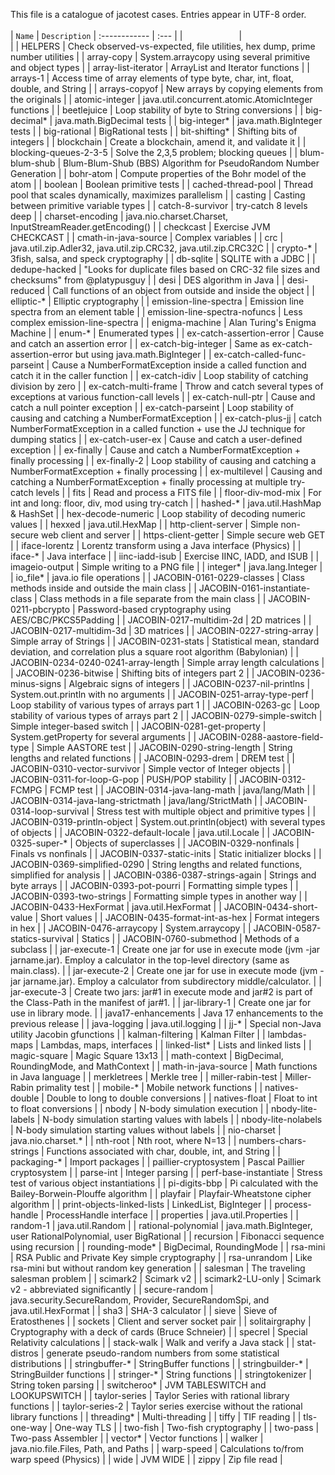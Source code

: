 This file is a catalogue of jacotest cases. Entries appear in UTF-8 order.
<br>
<br>
| `Name` | `Description`
| :------------ | :--- |
|<img width=90/>|<img width=600/>|
|  HELPERS  | Check observed-vs-expected, file utilities, hex dump, prime number utilities |
|  array-copy  |  System.arraycopy using several primitive and object types |
|  array-list-iterator  | ArrayList and Iterator functions |
|  arrays-1  | Access time of array elements of type byte, char, int, float, double, and String |
|  arrays-copyof  | New arrays by copying elements from the originals |
|  atomic-integer  | java.util.concurrent.atomic.AtomicInteger functions |
|  beetlejuice  | Loop stability of byte to String conversions |
|  big-decimal*  | java.math.BigDecimal tests |
|  big-integer*  | java.math.BigInteger tests |
|  big-rational  | BigRational tests |
|  bit-shifting*  | Shifting bits of integers |
|  blockchain  | Create a blockchain, amend it, and validate it |
|  blocking-queues-2-3-5 | Solve the 2,3,5 problem; blocking queues |
|  blum-blum-shub | Blum-Blum-Shub (BBS) Algorithm for PseudoRandom Number Generation |
|  bohr-atom  | Compute properties of the Bohr model of the atom  |
|  boolean  | Boolean primitive tests |
|  cached-thread-pool  | Thread pool that scales dynamically, maximizes parallelism |
|  casting  | Casting between primitive variable types |
|  catch-8-survivor  | try-catch 8 levels deep |
|  charset-encoding  | java.nio.charset.Charset, InputStreamReader.getEncoding() |
|  checkcast  | Exercise JVM CHECKCAST |
|  cmath-in-java-source  | Complex variables |
|  crc  | java.util.zip.Adler32, java.util.zip.CRC32, java.util.zip.CRC32C |
|  crypto-* | 3fish, salsa, and speck cryptography |
|  db-sqlite  | SQLITE with a JDBC |
|  dedupe-hacked  | "Looks for duplicate files based on CRC-32 file sizes and checksums" from @platypusguy |
|  desi  | DES algorithm in Java |
|  desi-reduced | Call functions of an object from outside and inside the object |
|  elliptic-*  | Elliptic cryptography |
|  emission-line-spectra  | Emission line spectra from an element table |
|  emission-line-spectra-nofuncs  | Less complex emission-line-spectra |
|  enigma-machine  | Alan Turing's Enigma Machine |
|  enum-*  | Enumerated types |
|  ex-catch-assertion-error  | Cause and catch an assertion error |
|  ex-catch-big-integer  | Same as ex-catch-assertion-error but using java.math.BigInteger |
|  ex-catch-called-func-parseint  | Cause a NumberFormatException inside a called function and catch it in the caller function |
|  ex-catch-idiv  | Loop stability of catching division by zero |
|  ex-catch-multi-frame  | Throw and catch several types of exceptions at various function-call levels |
|  ex-catch-null-ptr  | Cause and catch a null pointer exception |
|  ex-catch-parseint  | Loop stability of causing and catching a NumberFormatException |
|  ex-catch-plus-jj | catch NumberFormatException in a called function + use the JJ technique for dumping statics |
|  ex-catch-user-ex  | Cause and catch a user-defined exception |
|  ex-finally  | Cause and catch a NumberFormatException + finally processing |
|  ex-finally-2  | Loop stability of causing and catching a NumberFormatException + finally processing |
|  ex-multilevel  | Causing and catching a NumberFormatException + finally processing at multiple try-catch levels |
|  fits  | Read and process a FITS file |
|  floor-div-mod-mix  | For int and long: floor, div, mod using try-catch |
|  hashed-*  | java.util.HashMap & HashSet |
|  hex-decode-numeric  | Loop stability of decoding numeric values |
|  hexxed | java.util.HexMap |
|  http-client-server  | Simple non-secure web client and server |
|  https-client-getter  | Simple secure web GET |
|  iface-lorentz | Lorentz transform using a Java interface (Physics) |
|  iface-* | Java interface |
|  iinc-iadd-isub | Exercise IINC, IADD, and ISUB |
|  imageio-output  | Simple writing to a PNG file  |
|  integer*  | java.lang.Integer |
|  io_file*  | java.io file operations |
|  JACOBIN-0161-0229-classes  | Class methods inside and outside the main class |
|  JACOBIN-0161-instantiate-class  | Class methods in a file separate from the main class |
|  JACOBIN-0211-pbcrypto  | Password-based cryptography using AES/CBC/PKCS5Padding |
|  JACOBIN-0217-multidim-2d  | 2D matrices |
|  JACOBIN-0217-multidim-3d  | 3D matrices |
|  JACOBIN-0227-string-array  | Simple array of Strings |
|  JACOBIN-0231-stats  | Statistical mean, standard deviation, and correlation plus a square root algorithm (Babylonian) |
|  JACOBIN-0234-0240-0241-array-length  | Simple array length calculations |
|  JACOBIN-0236-bitwise  | Shifting bits of integers part 2 |
|  JACOBIN-0236-minus-signs  | Algebraic signs of integers |
|  JACOBIN-0237-nil-printlns  | System.out.println with no arguments |
|  JACOBIN-0251-array-type-perf  | Loop stability of various types of arrays part 1 |
|  JACOBIN-0263-gc  | Loop stability of various types of arrays part 2 |
|  JACOBIN-0279-simple-switch  | Simple integer-based switch |
|  JACOBIN-0281-get-property  | System.getProperty for several arguments |
|  JACOBIN-0288-aastore-field-type  | Simple AASTORE test |
|  JACOBIN-0290-string-length  | String lengths and related functions |
|  JACOBIN-0293-drem  | DREM test |
|  JACOBIN-0310-vector-survivor  | Simple vector of Integer objects |
|  JACOBIN-0311-for-loop-G-pop  | PUSH/POP stability |
|  JACOBIN-0312-FCMPG  | FCMP test |
|  JACOBIN-0314-java-lang-math  | java/lang/Math |
|  JACOBIN-0314-java-lang-strictmath  | java/lang/StrictMath |
|  JACOBIN-0314-loop-survival  | Stress test with multiple object and primitive types |
|  JACOBIN-0319-println-object  | System.out.println(object) with several types of objects |
|  JACOBIN-0322-default-locale  | java.util.Locale |
|  JACOBIN-0325-super-*  | Objects of superclasses |
|  JACOBIN-0329-nonfinals  | Finals vs nonfinals |
|  JACOBIN-0337-static-inits  | Static initializer blocks |
|  JACOBIN-0369-simplified-0290  | String lengths and related functions, simplified for analysis |
|  JACOBIN-0386-0387-strings-again  | Strings and byte arrays |
|  JACOBIN-0393-pot-pourri  | Formatting simple types  |
|  JACOBIN-0393-two-strings  | Formatting simple types in another way |
|  JACOBIN-0433-HexFormat  | java.util.HexFormat |
|  JACOBIN-0434-short-value  | Short values |
|  JACOBIN-0435-format-int-as-hex  | Format integers in hex |
|  JACOBIN-0476-arraycopy  | System.arraycopy |
|  JACOBIN-0587-statics-survival  | Statics |
|  JACOBIN-0760-submethod  | Methods of a subclass |
|  jar-execute-1  | Create one jar for use in execute mode (jvm -jar jarname.jar). Employ a calculator in the top-level directory (same as main.class). |
|  jar-execute-2  | Create one jar for use in execute mode (jvm -jar jarname.jar). Employ a calculator from subdirectory middle/calculator. |
|  jar-execute-3  | Create two jars: jar#1 in execute mode and jar#2 is part of the Class-Path in the manifest of jar#1. |
|  jar-library-1  | Create one jar for use in library mode. |
|  java17-enhancements  | Java 17 enhancements to the previous release |
|  java-logging  | java.util.logging |
|  jj-* | Special non-Java utility Jacobin gfunctions |
|  kalman-filtering  | Kalman Filter |
|  lambdas-maps  | Lambdas, maps, interfaces |
|  linked-list*  | Lists and linked lists |
|  magic-square  | Magic Square 13x13 |
|  math-context  | BigDecimal, RoundingMode, and MathContext |
|  math-in-java-source  | Math functions in Java language |
|  merkletrees  | Merkle tree |
|  miller-rabin-test  | Miller-Rabin primality test |
|  mobile-* | Mobile network functions |
|  natives-double  | Double to long to double conversions |
|  natives-float  | Float to int to float conversions |
|  nbody  | N-body simulation execution |
|  nbody-lite-labels  | N-body simulation starting values with labels |
|  nbody-lite-nolabels  | N-body simulation starting values without labels |
|  nio-charset  | java.nio.charset.* |
|  nth-root  | Nth root, where N=13 |
|  numbers-chars-strings  | Functions associated with char, double, int, and String |
|  packaging-*  | Import packages |
|  paillier-cryptosystem  | Pascal Paillier cryptosystem |
|  parse-int  | Integer parsing |
|  perf-base-instantiate  | Stress test of various object instantiations |
|  pi-digits-bbp | Pi calculated with the Bailey-Borwein-Plouffe algorithm |
|  playfair  | Playfair-Wheatstone cipher algorithm |
|  print-objects-linked-lists  | LinkedList, BigInteger |
|  process-handle  | ProcessHandle interface |
|  properties  | java.util.Properties |
|  random-1  | java.util.Random |
|  rational-polynomial |  java.math.BigInteger, user RationalPolynomial, user BigRational  |
|  recursion  | Fibonacci sequence using recursion |
|  rounding-mode* | BigDecimal, RoundingMode |
|  rsa-mini  | RSA Public and Private Key simple cryptography |
|  rsa-unrandom  | Like rsa-mini but without random key generation |
|  salesman  | The traveling salesman problem |
|  scimark2  | Scimark v2 |
|  scimark2-LU-only  | Scimark v2 - abbreviated significantly |
|  secure-random  | java.security.SecureRandom, Provider, SecureRandomSpi, and java.util.HexFormat |
|  sha3  | SHA-3 calculator |
|  sieve  | Sieve of Eratosthenes |
|  sockets  | Client and server socket pair |
|  solitairgraphy  | Cryptography with a deck of cards (Bruce Schneier) |
|  specrel  | Special Relativity calculations |
|  stack-walk  | Walk and verify a Java stack |
|  stat-distros |  generate pseudo-random numbers from some statistical distributions  |
|  stringbuffer-*  | StringBuffer functions |
|  stringbuilder-*  | StringBuilder functions |
|  stringer-*  | String functions |
|  stringtokenizer  | String token parsing |
|  switcheroo*  | JVM TABLESWITCH and LOOKUPSWITCH |
|  taylor-series  | Taylor Series with rational library functions |
|  taylor-series-2  | Taylor series exercise without the rational library functions |
|  threading*  | Multi-threading |
|  tiffy  | TIF reading |
|  tls-one-way  | One-way TLS |
|  two-fish  | Two-fish cryptography |
|  two-pass  | Two-pass Assembler |
|  vector*  | Vector functions |
|  walker  | java.nio.file.Files, Path, and Paths |
|  warp-speed  | Calculations to/from warp speed (Physics) |
|  wide  | JVM WIDE |
|  zippy  | Zip file read |

